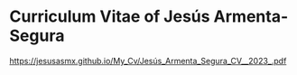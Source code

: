 # Curriculum Vitae of Jesús Armenta-Segura

https://jesusasmx.github.io/My_Cv/Jesús_Armenta_Segura_CV__2023_.pdf
